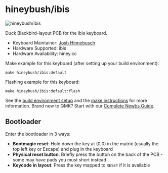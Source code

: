 # hineybush/ibis

![hineybush/ibis](https://i.imgur.com/TaCryDrh.png)

Duck Blackbird-layout PCB for the ibis keyboard.

* Keyboard Maintainer: [Josh Hinnebusch](https://github.com/hineybush)
* Hardware Supported: ibis
* Hardware Availability: hiney.cc

Make example for this keyboard (after setting up your build environment):

    make hineybush/ibis:default

Flashing example for this keyboard:

    make hineybush/ibis:default:flash

See the [build environment setup](https://docs.qmk.fm/#/getting_started_build_tools) and the [make instructions](https://docs.qmk.fm/#/getting_started_make_guide) for more information. Brand new to QMK? Start with our [Complete Newbs Guide](https://docs.qmk.fm/#/newbs).

## Bootloader

Enter the bootloader in 3 ways:

* **Bootmagic reset**: Hold down the key at (0,0) in the matrix (usually the top left key or Escape) and plug in the keyboard
* **Physical reset button**: Briefly press the button on the back of the PCB - some may have pads you must short instead
* **Keycode in layout**: Press the key mapped to `RESET` if it is available
